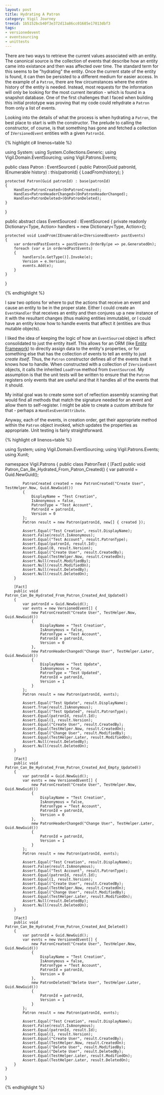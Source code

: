 ```yaml
---
layout: post
title: Hydrating A Patron
category: Vigil Journey
treeid: 1b5152bcb40f3e372d13a86cc01685e17813dbf3
tags:
- versionedevent
- eventsourcing
- unittests
---
```


There are two ways to retrieve the current values associated with an entity. The canonical source is the collection of events that describe how an entity came into existance and then was affected over time. The standard term for this seems to be "hydrating" the entity. Once the current state of the entity is found, it can then be persisted to a different medium for easier access. In the example of a `Patron`, there are few circumstances where the entire history of the entity is needed. Instead, most requests for the information will only be looking for the most current iteration - which is found in a snapshot database. One of the first challenges that I faced when building this initial prototype was proving that my code could rehydrate a `Patron` from only a list of events.

Looking into the details of what the process is when hydrating a `Patron`, the best place to start is with the constructor. The prelude to calling the constructor, of course, is that something has gone and fetched a collection of `IVersionedEvent` entities with a given `PatronId`.

{% highlight c# linenos=table %}

using System;
using System.Collections.Generic;
using Vigil.Domain.EventSourcing;
using Vigil.Patrons.Events;

public class Patron : EventSourced
{
    public Patron(Guid patronId, IEnumerable<IVersionedEvent> history) : this(patronId)
    {
        LoadFrom(history);
    }

    protected Patron(Guid patronId) : base(patronId)
    {
        Handles<PatronCreated>(OnPatronCreated);
        Handles<PatronHeaderChanged>(OnPatronHeaderChanged);
        Handles<PatronDeleted>(OnPatronDeleted);
    }
}

public abstract class EventSourced : IEventSourced
{
    private readonly Dictionary<Type, Action<IVersionedEvent>> handlers
        = new Dictionary<Type, Action<IVersionedEvent>>();

    protected void LoadFrom(IEnumerable<IVersionedEvent> pastEvents)
    {
        var orderedPastEvents = pastEvents.OrderBy(pe => pe.GeneratedOn);
        foreach (var e in orderedPastEvents)
        {
            handlers[e.GetType()].Invoke(e);
            Version = e.Version;
            events.Add(e);
        }
    }
}

{% endhighlight %}

I saw two options for where to put the actions that receive an event and cause an entity to be in the proper state. Either I could create an `EventHandler` that receives an entity and then conjures up a new instance of it with the resultant changes (thus making entities immutable), or I could have an entity know how to handle events that affect it (entities are thus mutable objects).

I liked the idea of keeping the logic of how an `EventSourced` object is affect consolidated to just the entity itself. This allows for an ORM (like [Entity Framework](https://docs.microsoft.com/en-us/ef/)) to directly assign data to the entity's properties, or for something else that has the collection of events to tell an entity to just _create itself_. Thus, the `Patron` constructor defines all of the events that it knows how to handle. When constructed with a collection of `IVersionEvent` objects, it calls the inherited `LoadFrom` method from `EventSourced`. My assumption is that the unit tests will be written to ensure that the `Patron` registers only events that are useful and that it handles all of the events that it should.

My initial goal was to create some sort of reflection assembly scanning that would find all methods that match the signature needed for an event and allow them to self-register. I might be able to create a custom attribute for that - perhaps a `HandlesEventAttribute`.

Anyway, each of the events, in creation order, get their appropriate method within the `Patron` object invoked, which updates the properties as appropriate. Unit testing is fairly straightforward.

{% highlight c# linenos=table %}

using System;
using Vigil.Domain.EventSourcing;
using Vigil.Patrons.Events;
using Xunit;

namespace Vigil.Patrons
{
    public class PatronTest
    {
        [Fact]
        public void Patron_Can_Be_Hydrated_From_Patron_Created()
        {
            var patronId = Guid.NewGuid();

            PatronCreated created = new PatronCreated("Create User", TestHelper.Now, Guid.NewGuid())
            {
                DisplayName = "Test Creation",
                IsAnonymous = false,
                PatronType = "Test Account",
                PatronId = patronId,
                Version = 0
            };
            Patron result = new Patron(patronId, new[] { created });

            Assert.Equal("Test Creation", result.DisplayName);
            Assert.False(result.IsAnonymous);
            Assert.Equal("Test Account", result.PatronType);
            Assert.Equal(patronId, result.Id);
            Assert.Equal(0, result.Version);
            Assert.Equal("Create User", result.CreatedBy);
            Assert.Equal(TestHelper.Now, result.CreatedOn);
            Assert.Null(result.ModifiedBy);
            Assert.Null(result.ModifiedOn);
            Assert.Null(result.DeletedBy);
            Assert.Null(result.DeletedOn);
        }

        [Fact]
        public void Patron_Can_Be_Hydrated_From_Patron_Created_And_Updated()
        {
            var patronId = Guid.NewGuid();
            var evnts = new VersionedEvent[] {
                new PatronCreated("Create User", TestHelper.Now, Guid.NewGuid())
                {
                    DisplayName = "Test Creation",
                    IsAnonymous = false,
                    PatronType = "Test Account",
                    PatronId = patronId,
                    Version = 0
                },
                new PatronHeaderChanged("Change User", TestHelper.Later, Guid.NewGuid())
                {
                    DisplayName = "Test Update",
                    IsAnonymous = true,
                    PatronType = "Test Updated",
                    PatronId = patronId,
                    Version = 1
                }
            };
            Patron result = new Patron(patronId, evnts);

            Assert.Equal("Test Update", result.DisplayName);
            Assert.True(result.IsAnonymous);
            Assert.Equal("Test Updated", result.PatronType);
            Assert.Equal(patronId, result.Id);
            Assert.Equal(1, result.Version);
            Assert.Equal("Create User", result.CreatedBy);
            Assert.Equal(TestHelper.Now, result.CreatedOn);
            Assert.Equal("Change User", result.ModifiedBy);
            Assert.Equal(TestHelper.Later, result.ModifiedOn);
            Assert.Null(result.DeletedBy);
            Assert.Null(result.DeletedOn);
        }

        [Fact]
        public void Patron_Can_Be_Hydrated_From_Patron_Created_And_Empty_Updated()
        {
            var patronId = Guid.NewGuid();
            var evnts = new VersionedEvent[] {
                new PatronCreated("Create User", TestHelper.Now, Guid.NewGuid())
                {
                    DisplayName = "Test Creation",
                    IsAnonymous = false,
                    PatronType = "Test Account",
                    PatronId = patronId,
                    Version = 0
                },
                new PatronHeaderChanged("Change User", TestHelper.Later, Guid.NewGuid())
                {
                    PatronId = patronId,
                    Version = 1
                }
            };
            Patron result = new Patron(patronId, evnts);

            Assert.Equal("Test Creation", result.DisplayName);
            Assert.False(result.IsAnonymous);
            Assert.Equal("Test Account", result.PatronType);
            Assert.Equal(patronId, result.Id);
            Assert.Equal(1, result.Version);
            Assert.Equal("Create User", result.CreatedBy);
            Assert.Equal(TestHelper.Now, result.CreatedOn);
            Assert.Equal("Change User", result.ModifiedBy);
            Assert.Equal(TestHelper.Later, result.ModifiedOn);
            Assert.Null(result.DeletedBy);
            Assert.Null(result.DeletedOn);
        }

        [Fact]
        public void Patron_Can_Be_Hydrated_From_Patron_Created_And_Deleted()
        {
            var patronId = Guid.NewGuid();
            var evnts = new VersionedEvent[] {
                new PatronCreated("Create User", TestHelper.Now, Guid.NewGuid())
                {
                    DisplayName = "Test Creation",
                    IsAnonymous = false,
                    PatronType = "Test Account",
                    PatronId = patronId,
                    Version = 0
                },
                new PatronDeleted("Delete User", TestHelper.Later, Guid.NewGuid())
                {
                    PatronId = patronId,
                    Version = 1
                }
            };
            Patron result = new Patron(patronId, evnts);

            Assert.Equal("Test Creation", result.DisplayName);
            Assert.False(result.IsAnonymous);
            Assert.Equal(patronId, result.Id);
            Assert.Equal(1, result.Version);
            Assert.Equal("Create User", result.CreatedBy);
            Assert.Equal(TestHelper.Now, result.CreatedOn);
            Assert.Equal("Delete User", result.ModifiedBy);
            Assert.Equal("Delete User", result.DeletedBy);
            Assert.Equal(TestHelper.Later, result.ModifiedOn);
            Assert.Equal(TestHelper.Later, result.DeletedOn);
        }
    }
}

{% endhighlight %}